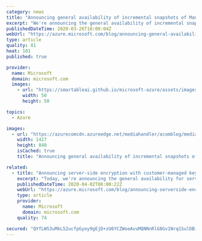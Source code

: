 ```yaml
---
category: news
title: "Announcing general availability of incremental snapshots of Managed Disks"
excerpt: "We're announcing the general availability of incremental snapshots of Azure Managed Disks. Incremental snapshots are a cost-effective, point-in-time backup of managed disks. Unlike current snapshots, which are billed for the full size, incremental snapshots are billed for the delta changes to disks since"
publishedDateTime: 2020-03-26T10:00:04Z
webUrl: "https://azure.microsoft.com/blog/announcing-general-availability-of-incremental-snapshots-of-managed-disks/"
type: article
quality: 81
heat: 101
published: true

provider:
  name: Microsoft
  domain: microsoft.com
  images:
    - url: "https://smartableai.github.io/microsoft-azure/assets/images/organizations/microsoft.com-50x50.jpg"
      width: 50
      height: 50

topics:
  - Azure

images:
  - url: "https://azurecomcdn.azureedge.net/mediahandler/acomblog/media/Default/blog/28a170f1-dbb3-48c7-94f9-6a58f943615f.png"
    width: 1427
    height: 840
    isCached: true
    title: "Announcing general availability of incremental snapshots of Managed Disks"

related:
  - title: "Announcing server-side encryption with customer-managed keys for Azure Managed Disks"
    excerpt: "Today, we're announcing the general availability for server-side encryption (SSE) with customer-managed keys (CMK) for Azure Managed Disks. Azure customers already benefit from SSE with platform-managed keys for Managed Disks enabled by default. SSE with CMK improves on platform-managed keys by giving"
    publishedDateTime: 2020-04-02T08:00:22Z
    webUrl: "https://azure.microsoft.com/blog/announcing-serverside-encryption-with-customermanaged-keys-for-azure-managed-disks/"
    type: article
    provider:
      name: Microsoft
      domain: microsoft.com
    quality: 74

secured: "QYfLWS3uMkL52ucfpGyoy9gEjD+zU6YCZWoeAvuMQNNnRlG8Gv1Nrq1SulDBiFYW777+OhnxAyyPVE89E9vejOyW7jWWhi8Dm26Pr2VTkdz/O/XpEc12lwx2af1Bq2VM4H7XyqBkAPXaztwVlFN3p3XM6e+/rW1CMooh1D8+ept0dA65y/vemiO8lN3Mc9hrEpbrE9tGdPtbRMMusZy1PhQbiM6mXmlYhUjzWv2q6qD6Gmv2oPtJej6hYufyiZ5HyrSXYWvwFBPfeyb2i5Fu1BymS0VxR/dH7I0M38OgnvZOVYh6qpdRlVBYvZnxtZ524Y65sTRKvIjUFf/aJ0x0Cg==;9xp3cILb4pvV+vUkSzm1+g=="
---
```


